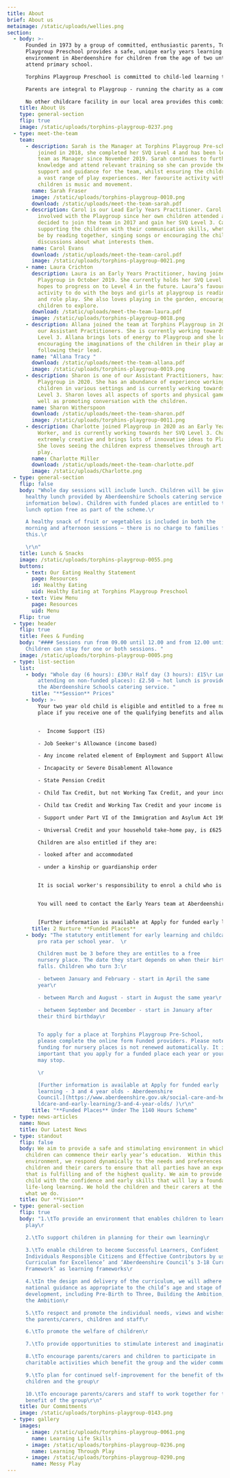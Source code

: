 ```yaml
---
title: About
brief: About us
metaimage: /static/uploads/wellies.png
section:
  - body: >-
      Founded in 1973 by a group of committed, enthusiastic parents, Torphins
      Playgroup Preschool provides a safe, unique early years learning
      environment in Aberdeenshire for children from the age of two until they
      attend primary school.

      Torphins Playgroup Preschool is committed to child-led learning through play. We follow the Scottish National Curriculums, the Curriculum for Excellence, the Pre-birth to Three Curriculum, Realising The Ambition: Being Me, as well as the Getting It Right For Every Child (GIRFEC) framework, and were awarded a score of ‘4 – Good’ at our most recent [Care Inspectorate inspection](https://www.careinspectorate.com/index.php/care-services?detail=CS2003002532)

      Parents are integral to Playgroup - running the charity as a committee, leading the playgroup in everything from hiring staff to policy making, and volunteering in the setting itself. The Committee fundraises from a wide variety of sources including grants, trusts and foundations [as well as public events and online appeals](/support-us). As well as this, parents are involved as volunteers, taking part in parent duties in the setting itself. This is a unique opportunity to really see how your children learn and take a role in their early years’ education. 

      No other childcare facility in our local area provides this combination of benefits. We are a genuine preschool that gives children the freedom to learn and experience the world through play in a caring, safe environment, guiding them while they develop through the early years curriculum, all with the close involvement of their care-givers and families.
    title: About Us
    type: general-section
    flip: true
    image: /static/uploads/torphins-playgroup-0237.png
  - type: meet-the-team
    team:
      - description: Sarah is the Manager at Torphins Playgroup Pre-school. Having
          joined in 2018, she completed her SVQ Level 4 and has been leading the
          team as Manager since November 2019. Sarah continues to further her
          knowledge and attend relevant training so she can provide the best
          support and guidance for the team, whilst ensuring the children enjoy
          a vast range of play experiences. Her favourite activity with the
          children is music and movement.
        name: Sarah Fraser
        image: /static/uploads/torphins-playgroup-0010.png
        download: /static/uploads/meet-the-team-sarah.pdf
      - description: Carol is our Lead Early Years Practitioner. Carol has been heavily
          involved with the Playgroup since her own children attended and she
          decided to join the team in 2017 and gain her SVQ Level 3. Carol loves
          supporting the children with their communication skills, whether that
          be by reading together, singing songs or encouraging the children in
          discussions about what interests them.
        name: Carol Evans
        download: /static/uploads/meet-the-team-carol.pdf
        image: /static/uploads/torphins-playgroup-0021.png
      - name: Laura Crichton
        description: Laura is an Early Years Practitioner, having joined Torphins
          Playgroup in October 2019. She currently holds her SVQ Level 3 and
          hopes to progress on to Level 4 in the future. Laura’s favourite
          activity to do with the boys and girls at playgroup is reading stories
          and role play. She also loves playing in the garden, encouraging the
          children to explore.
        download: /static/uploads/meet-the-team-laura.pdf
        image: /static/uploads/torphins-playgroup-0018.png
      - description: Allana joined the team at Torphins Playgroup in 2020 and is one of
          our Assistant Practitioners. She is currently working towards her SVQ
          Level 3. Allana brings lots of energy to Playgroup and she loves
          encouraging the imaginations of the children in their play and
          following their lead.
        name: "Allana Tracy "
        download: /static/uploads/meet-the-team-allana.pdf
        image: /static/uploads/torphins-playgroup-0019.png
      - description: Sharon is one of our Assistant Practitioners, having joined
          Playgroup in 2020. She has an abundance of experience working with
          children in various settings and is currently working towards her SVQ
          Level 3. Sharon loves all aspects of sports and physical games, as
          well as promoting conversation with the children.
        name: Sharon Witherspoon
        download: /static/uploads/meet-the-team-sharon.pdf
        image: /static/uploads/torphins-playgroup-0011.png
      - description: Charlotte joined Playgroup in 2020 as an Early Years Support
          Worker, and is currently working towards her SVQ Level 3. Charlotte is
          extremely creative and brings lots of innovative ideas to Playgroup.
          She loves seeing the children express themselves through art and messy
          play.
        name: Charlotte Miller
        download: /static/uploads/meet-the-team-charlotte.pdf
        image: /static/uploads/Charlotte.png
  - type: general-section
    flip: false
    body: "Whole day sessions will include lunch. Children will be given a hot
      healthy lunch provided by Aberdeenshire Schools catering service (further
      information below). Children with funded places are entitled to the hot
      lunch option free as part of the scheme.\r

      A healthy snack of fruit or vegetables is included in both the
      morning and afternoon sessions – there is no charge to families for
      this.\r

      \r\n"
    title: Lunch & Snacks
    image: /static/uploads/torphins-playgroup-0055.png
    buttons:
      - text: Our Eating Healthy Statement
        page: Resources
        id: Healthy Eating
        uid: Healthy Eating at Torphins Playgroup Preschool
      - text: View Menu
        page: Resources
        uid: Menu
    Flip: true
  - type: header
    flip: true
    title: Fees & Funding
    body: "#### Sessions run from 09.00 until 12.00 and from 12.00 until 15.00.
      Children can stay for one or both sessions. "
    image: /static/uploads/torphins-playgroup-0005.png
  - type: list-section
    list:
      - body: "Whole day (6 hours): £30\r Half day (3 hours): £15\r Lunch (for children
          attending on non-funded places): £2.50 – hot lunch is provided through
          the Aberdeenshire Schools catering service. "
        title: "**Session** Prices"
      - body: >-
          Your two year old child is eligible and entitled to a free nursery
          place if you receive one of the qualifying benefits and allowances:


          -  Income Support (IS)

          - Job Seeker's Allowance (income based)

          - Any income related element of Employment and Support Allowance

          - Incapacity or Severe Disablement Allowance

          - State Pension Credit

          - Child Tax Credit, but not Working Tax Credit, and your income is £16,480 or less

          - Child tax Credit and Working Tax Credit and your income is £7,500 or less

          - Support under Part VI of the Immigration and Asylum Act 1999

          - Universal Credit and your household take-home pay, is £625 a month or less

          Children are also entitled if they are:

          - looked after and accommodated

          - under a kinship or guardianship order


          It is social worker's responsibility to enrol a child who is looked after and accommodated or under a kinship or guardianship order.


          You will need to contact the Early Years team at Aberdeenshire Council to verify that your child is eligible. They will advise what to include when you apply as it will differ depending on the support you receive. They will give you an application form to complete and return to them with evidence of the qualifying benefits that you receive and your child’s original birth certificate.


          [Further information is available at Apply for funded early learning - 2 year olds - Aberdeenshire Council.](https://www.aberdeenshire.gov.uk/social-care-and-health/childcare-and-early-learning/2-year-olds/)
        title: 2 Nurture **Funded Places**
      - body: "The statutory entitlement for early learning and childcare is 1140 hours
          pro rata per school year.  \r

          Children must be 3 before they are entitles to a free
          nursery place. The date they start depends on when their birthday
          falls. Children who turn 3:\r

          - between January and February - start in April the same
          year\r

          - between March and August - start in August the same year\r

          - between September and December - start in January after
          their third birthday\r


          To apply for a place at Torphins Playgroup Pre-School,
          please complete the online form Funded providers. Please note that
          funding for nursery places is not renewed automatically. It is
          important that you apply for a funded place each year or your funding
          may stop.

          \r

          [Further information is available at Apply for funded early
          learning - 3 and 4 year olds - Aberdeenshire
          Council.](https://www.aberdeenshire.gov.uk/social-care-and-health/chi\
          ldcare-and-early-learning/3-and-4-year-olds/ )\r\n"
        title: "**Funded Places** Under The 1140 Hours Scheme"
  - type: news-articles
    name: News
    title: Our Latest News
  - type: standout
    flip: false
    body: We aim to provide a safe and stimulating environment in which pre-school
      children can commence their early year’s education.  Within this
      environment, we respond dynamically to the needs and preferences of the
      children and their carers to ensure that all parties have an experience
      that is fulfilling and of the highest quality. We aim to provide each
      child with the confidence and early skills that will lay a foundation for
      life-long learning. We hold the children and their carers at the centre of
      what we do.
    title: Our **Vision**
  - type: general-section
    flip: true
    body: "1.\tTo provide an environment that enables children to learn though
      play\r

      2.\tTo support children in planning for their own learning\r

      3.\tTo enable children to become Successful Learners, Confident
      Individuals Responsible Citizens and Effective Contributors by using ‘A
      Curriculum for Excellence’ and ‘Aberdeenshire Council’s 3-18 Curriculum
      Framework’ as learning frameworks\r

      4.\tIn the design and delivery of the curriculum, we will adhere to
      national guidance as appropriate to the child’s age and stage of
      development, including Pre-Birth to Three, Building the Ambition, Raising
      the Ambition\r

      5.\tTo respect and promote the individual needs, views and wishes of
      the parents/carers, children and staff\r

      6.\tTo promote the welfare of children\r

      7.\tTo provide opportunities to stimulate interest and imagination\r

      8.\tTo encourage parents/carers and children to participate in
      charitable activities which benefit the group and the wider community\r

      9.\tTo plan for continued self-improvement for the benefit of the
      children and the group\r

      10.\tTo encourage parents/carers and staff to work together for the
      benefit of the group\r\n"
    title: Our Commitments
    image: /static/uploads/torphins-playgroup-0143.png
  - type: gallery
    images:
      - image: /static/uploads/torphins-playgroup-0061.png
        name: Learning Life Skills
      - image: /static/uploads/torphins-playgroup-0236.png
        name: Learning Through Play
      - image: /static/uploads/torphins-playgroup-0290.png
        name: Messy Play
---
```

